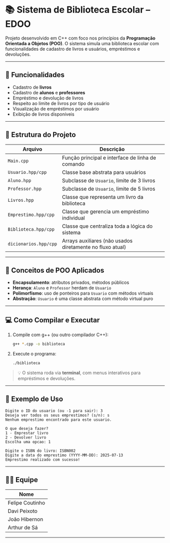 
# 📚 Sistema de Biblioteca Escolar – EDOO

Projeto desenvolvido em C++ com foco nos princípios da **Programação Orientada a Objetos (POO)**. O sistema simula uma biblioteca escolar com funcionalidades de cadastro de livros e usuários, empréstimos e devoluções.

---

## 🚀 Funcionalidades

- Cadastro de **livros**
- Cadastro de **alunos** e **professores**
- Empréstimo e devolução de livros
- Respeito ao limite de livros por tipo de usuário
- Visualização de empréstimos por usuário
- Exibição de livros disponíveis

---

## 🧱 Estrutura do Projeto

| Arquivo              | Descrição                                                  |
|----------------------|------------------------------------------------------------|
| `Main.cpp`           | Função principal e interface de linha de comando           |
| `Usuario.hpp/cpp`    | Classe base abstrata para usuários                         |
| `Aluno.hpp`          | Subclasse de `Usuario`, limite de 3 livros                 |
| `Professor.hpp`      | Subclasse de `Usuario`, limite de 5 livros                 |
| `Livros.hpp`         | Classe que representa um livro da biblioteca               |
| `Emprestimo.hpp/cpp` | Classe que gerencia um empréstimo individual               |
| `Biblioteca.hpp/cpp` | Classe que centraliza toda a lógica do sistema             |
| `dicionarios.hpp/cpp`| Arrays auxiliares (não usados diretamente no fluxo atual)  |

---

## 🧬 Conceitos de POO Aplicados

- **Encapsulamento**: atributos privados, métodos públicos
- **Herança**: `Aluno` e `Professor` herdam de `Usuario`
- **Polimorfismo**: uso de ponteiros para `Usuario` com métodos virtuais
- **Abstração**: `Usuario` é uma classe abstrata com método virtual puro

---

## 💻 Como Compilar e Executar

1. Compile com g++ (ou outro compilador C++):
   ```bash
   g++ *.cpp -o biblioteca
   ```

2. Execute o programa:
   ```bash
   ./biblioteca
   ```

> 💡 O sistema roda via **terminal**, com menus interativos para empréstimos e devoluções.

---

## 📌 Exemplo de Uso

```text
Digite o ID do usuario (ou -1 para sair): 3
Deseja ver todos os seus emprestimos? (s/n): s
Nenhum emprestimo encontrado para este usuario.

O que deseja fazer?
1 - Emprestar livro
2 - Devolver livro
Escolha uma opcao: 1

Digite o ISBN do livro: ISBN002
Digite a data do emprestimo (YYYY-MM-DD): 2025-07-13
Emprestimo realizado com sucesso!
```

---

## 👨‍💻 Equipe

| Nome               |
|--------------------|
| Felipe Coutinho    | 
| Davi Peixoto       | 
| João Hibernon      |
| Arthur de Sá       |
---

